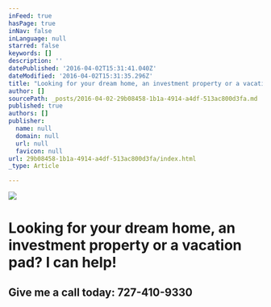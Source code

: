 ```yaml
---
inFeed: true
hasPage: true
inNav: false
inLanguage: null
starred: false
keywords: []
description: ''
datePublished: '2016-04-02T15:31:41.040Z'
dateModified: '2016-04-02T15:31:35.296Z'
title: "Looking for your dream home, an investment property or a vacation pad? I can help! \_\_"
author: []
sourcePath: _posts/2016-04-02-29b08458-1b1a-4914-a4df-513ac800d3fa.md
published: true
authors: []
publisher:
  name: null
  domain: null
  url: null
  favicon: null
url: 29b08458-1b1a-4914-a4df-513ac800d3fa/index.html
_type: Article

---
```

![](https://s3-us-west-2.amazonaws.com/the-grid-img/p/d5a26f03fab80a8aec5d88b6b7d6c6ed214eeba9.jpg)

# Looking for your dream home, an investment property or a vacation pad? I can help!   

## Give me a call today:  727-410-9330